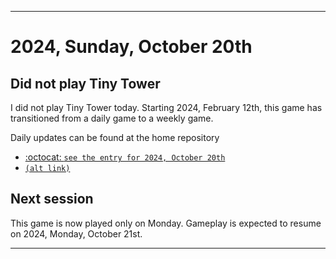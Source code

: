 
***

# 2024, Sunday, October 20th

## Did not play Tiny Tower

<!-- TODO: For each weekly entry, make sure the date is correct. The day of the week should be modified in 4 places !-->

I did not play Tiny Tower today. Starting 2024, February 12th, this game has transitioned from a daily game to a weekly game.

Daily updates can be found at the home repository

- [:octocat: `see the entry for 2024, October 20th`](https://github.com/seanpm2001/SeansLifeArchive_Images_TinyTower/tree/master/tiny%20tower/2024/10_October/20/) 
- [`(alt link)`](/tiny%20tower/2024/10_October/20/)

## Next session

This game is now played only on Monday. Gameplay is expected to resume on 2024, Monday, October 21st.

***
